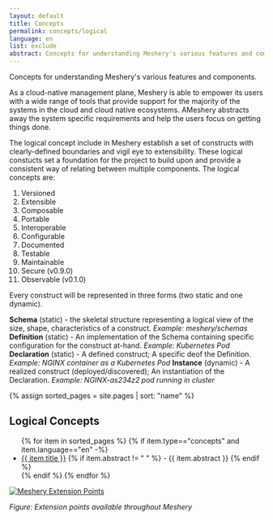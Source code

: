```yaml
---
layout: default
title: Concepts
permalink: concepts/logical
language: en
list: exclude
abstract: Concepts for understanding Meshery's various features and components.
---
```


Concepts for understanding Meshery's various features and components.

As a cloud-native management plane, Meshery is able to empower its users with a wide range of tools that provide support for the majority of the systems in the cloud and cloud native ecosystems. AMeshery abstracts away the system specific requirements and help the users focus on getting things done.

The logical concept include in Meshery establish a set of constructs with clearly-defined boundaries and vigil eye to extensibility. These logical constucts set a foundation for the project to build upon and provide a consistent way of relating between multiple components. The logical concepts are:

1. Versioned
1. Extensible
1. Composable
1. Portable
1. Interoperable
1. Configurable
1. Documented
1. Testable
1. Maintainable
1. Secure (v0.9.0)
1. Observable (v0.1.0)

Every construct will be represented in three forms (two static and one dynamic).

**Schema** (static) - the skeletal structure representing a logical view of the size, shape, characteristics of a construct.
*Example: meshery/schemas*
**Definition** (static) - An implementation of the Schema containing specific configuration for the construct at-hand.
*Example: Kubernetes Pod*
**Declaration** (static) - A defined construct; A specific deof the Definition.
*Example: NGINX container as a Kubernetes Pod*
**Instance** (dynamic) - A realized construct (deployed/discovered); An instantiation of the Declaration.
*Example: NGINX-as234z2 pod running in cluster*

{% assign sorted_pages = site.pages | sort: "name" %}

## Logical Concepts

<ul>
    {% for item in sorted_pages %}
    {% if item.type=="concepts" and item.language=="en" -%}
      <li><a href="{{ site.baseurl }}{{ item.url }}">{{ item.title }}</a>
      {% if item.abstract != " " %}
        -  {{ item.abstract }}
      {% endif %}
      </li>
      {% endif %}
    {% endfor %}
</ul>

[![Meshery Extension Points]({{site.baseurl}}/assets/img/architecture/meshery_extension_points.svg)]({{site.baseurl}}/assets/img/architecture/meshery_extension_points.svg)

_Figure: Extension points available throughout Meshery_
